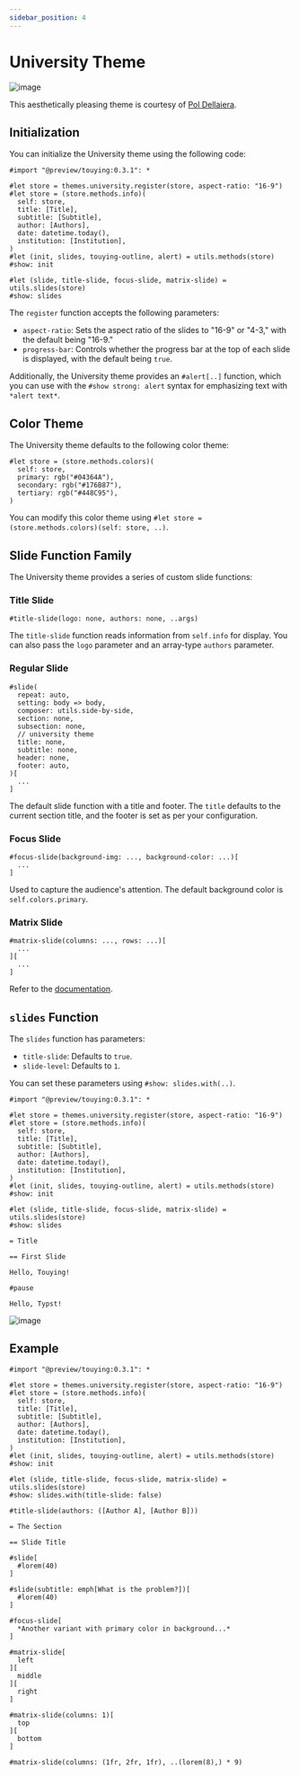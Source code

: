 ```yaml
---
sidebar_position: 4
---
```


# University Theme

![image](https://github.com/touying-typ/touying/assets/34951714/4095163c-0c16-4760-b370-8adc1cdd7e6c)

This aesthetically pleasing theme is courtesy of [Pol Dellaiera](https://github.com/drupol).

## Initialization

You can initialize the University theme using the following code:

```typst
#import "@preview/touying:0.3.1": *

#let store = themes.university.register(store, aspect-ratio: "16-9")
#let store = (store.methods.info)(
  self: store,
  title: [Title],
  subtitle: [Subtitle],
  author: [Authors],
  date: datetime.today(),
  institution: [Institution],
)
#let (init, slides, touying-outline, alert) = utils.methods(store)
#show: init

#let (slide, title-slide, focus-slide, matrix-slide) = utils.slides(store)
#show: slides
```

The `register` function accepts the following parameters:

- `aspect-ratio`: Sets the aspect ratio of the slides to "16-9" or "4-3," with the default being "16-9."
- `progress-bar`: Controls whether the progress bar at the top of each slide is displayed, with the default being `true`.

Additionally, the University theme provides an `#alert[..]` function, which you can use with the `#show strong: alert` syntax for emphasizing text with `*alert text*`.

## Color Theme

The University theme defaults to the following color theme:

```typst
#let store = (store.methods.colors)(
  self: store,
  primary: rgb("#04364A"),
  secondary: rgb("#176B87"),
  tertiary: rgb("#448C95"),
)
```

You can modify this color theme using `#let store = (store.methods.colors)(self: store, ..)`.

## Slide Function Family

The University theme provides a series of custom slide functions:

### Title Slide

```typst
#title-slide(logo: none, authors: none, ..args)
```

The `title-slide` function reads information from `self.info` for display. You can also pass the `logo` parameter and an array-type `authors` parameter.

### Regular Slide

```typst
#slide(
  repeat: auto,
  setting: body => body,
  composer: utils.side-by-side,
  section: none,
  subsection: none,
  // university theme
  title: none,
  subtitle: none,
  header: none,
  footer: auto,
)[
  ...
]
```

The default slide function with a title and footer. The `title` defaults to the current section title, and the footer is set as per your configuration.

### Focus Slide

```typst
#focus-slide(background-img: ..., background-color: ...)[
  ...
]
```

Used to capture the audience's attention. The default background color is `self.colors.primary`.

### Matrix Slide

```typst
#matrix-slide(columns: ..., rows: ...)[
  ...
][
  ...
]
```

Refer to the [documentation](https://polylux.dev/book/themes/gallery/university.html).

## `slides` Function

The `slides` function has parameters:

- `title-slide`: Defaults to `true`.
- `slide-level`: Defaults to `1`.

You can set these parameters using `#show: slides.with(..)`.

```typst
#import "@preview/touying:0.3.1": *

#let store = themes.university.register(store, aspect-ratio: "16-9")
#let store = (store.methods.info)(
  self: store,
  title: [Title],
  subtitle: [Subtitle],
  author: [Authors],
  date: datetime.today(),
  institution: [Institution],
)
#let (init, slides, touying-outline, alert) = utils.methods(store)
#show: init

#let (slide, title-slide, focus-slide, matrix-slide) = utils.slides(store)
#show: slides

= Title

== First Slide

Hello, Touying!

#pause

Hello, Typst!
```

![image](https://github.com/touying-typ/touying/assets/34951714/58971045-0b0d-46cb-acc2-caf766c2432d)


## Example

```typst
#import "@preview/touying:0.3.1": *

#let store = themes.university.register(store, aspect-ratio: "16-9")
#let store = (store.methods.info)(
  self: store,
  title: [Title],
  subtitle: [Subtitle],
  author: [Authors],
  date: datetime.today(),
  institution: [Institution],
)
#let (init, slides, touying-outline, alert) = utils.methods(store)
#show: init

#let (slide, title-slide, focus-slide, matrix-slide) = utils.slides(store)
#show: slides.with(title-slide: false)

#title-slide(authors: ([Author A], [Author B]))

= The Section

== Slide Title

#slide[
  #lorem(40)
]

#slide(subtitle: emph[What is the problem?])[
  #lorem(40)
]

#focus-slide[
  *Another variant with primary color in background...*
]

#matrix-slide[
  left
][
  middle
][
  right
]

#matrix-slide(columns: 1)[
  top
][
  bottom
]

#matrix-slide(columns: (1fr, 2fr, 1fr), ..(lorem(8),) * 9)
```


